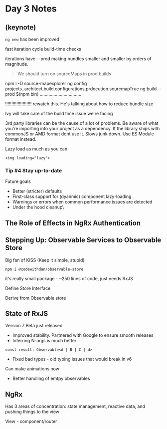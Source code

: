 # Day 3 Notes

## (keynote)

`ng new` has been improved

fast iteration cycle
build-time checks

iterations have --prod making bundles smaller and smaller by orders of magnitude.

> We should turn on sourceMaps in prod builds

npm i -D source-mapexplorer
ng config
projects.<projectId>.architect.build.configurations.prdocution.sourcmapTrue
ng build --prod
$(npm bin) .................................

!!!!!!!!!!!!!!!!!!!!! rewatch this. He's talking about how to reduce bundle size

Ivy will take care of the build time issue we're facing

3rd party libraries can be the cause of a lot of problems. Be aware of what you're importing into your project as a dependency.
If the library ships with commonJS or AMD format dont use it. Slows junk down. Use ES Module format instead.

Lazy load as much as you can.

`<img loading="lazy">`

### Tip #4 Stay up-to-date

Future goals

- Better (stricter) defaults
- First-class support for (dyanmic) component lazy-loading
- Warnings or errors when common performance issues are detected
- Under the hood cleanup\

## The Role of Effects in NgRx Authentication

## Stepping Up: Observable Services to Observable Store

Big fan of KISS (Keep it simple, stupid)

`npm i @codewithdan/observable-store`

it's really small package - ~250 lines of code, just needs RxJS

Define Store Interface

Derive from Observable store

## State of RxJS

Version 7 Beta just released

- Improved stability. Partnered with Google to ensure smooth releases
- Inferring N-args is much better

`const result: Observable<A | B | C | d>`

- Fixed bad types - old typing issues that would break in v6

Can make animations now 

- Better handling of emtpy observables



## NgRx

Has 3 areas of concentration: state management, reactive data, and pushing things to the view

View - component/router